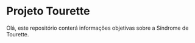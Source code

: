 # Projeto Tourette

Olá, este repositório conterá informações objetivas sobre a Síndrome de Tourette.